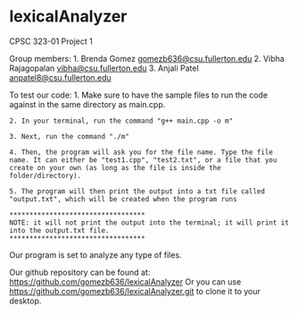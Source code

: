 # lexicalAnalyzer

CPSC 323-01
Project 1

Group members: 
    1. Brenda Gomez             gomezb636@csu.fullerton.edu
    2. Vibha Rajagopalan        vibha@csu.fullerton.edu
    3. Anjali Patel             anpatel8@csu.fullerton.edu

To test our code:
    1. Make sure to have the sample files to run the code against in the same directory as main.cpp.

    2. In your terminal, run the command "g++ main.cpp -o m"

    3. Next, run the command "./m"

    4. Then, the program will ask you for the file name. Type the file name. It can either be "test1.cpp", "test2.txt", or a file that you create on your own (as long as the file is inside the folder/directory).

    5. The program will then print the output into a txt file called "output.txt", which will be created when the program runs 

    **********************************
    NOTE: it will not print the output into the terminal; it will print it into the output.txt file.
    **********************************
    
Our program is set to analyze any type of files.

Our github repository can be found at: https://github.com/gomezb636/lexicalAnalyzer
Or you can use https://github.com/gomezb636/lexicalAnalyzer.git to clone it to your desktop.